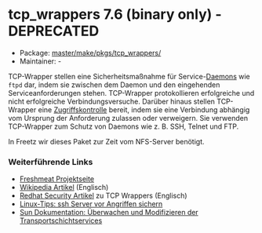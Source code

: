 # tcp_wrappers 7.6 (binary only) - DEPRECATED
 - Package: [master/make/pkgs/tcp_wrappers/](https://github.com/Freetz-NG/freetz-ng/tree/master/make/pkgs/tcp_wrappers/)
 - Maintainer: -

TCP-Wrapper stellen eine Sicherheitsmaßnahme für
Service-[Daemons](http://de.wikipedia.org/wiki/Daemon)
wie `ftpd` dar, indem sie zwischen dem Daemon und den eingehenden
Serviceanforderungen stehen. TCP-Wrapper protokollieren erfolgreiche und
nicht erfolgreiche Verbindungsversuche. Darüber hinaus stellen
TCP-Wrapper eine
[Zugriffskontrolle](http://de.wikipedia.org/wiki/Access_Control_List)
bereit, indem sie eine Verbindung abhängig vom Ursprung der Anforderung
zulassen oder verweigern. Sie verwenden TCP-Wrapper zum Schutz von
Daemons wie z. B. SSH, Telnet und FTP.

In Freetz wir dieses Paket zur Zeit vom NFS-Server benötigt.

### Weiterführende Links

-   [Freshmeat
    Projektseite](http://freshmeat.net/projects/tcp_wrappers/)
-   [Wikipedia
    Artikel](http://en.wikipedia.org/wiki/TCP_Wrapper)
    (Englisch)
-   [Redhat Security
    Artikel](http://www.faqs.org/docs/securing/chap5sec37.html)
    zu TCP Wrappers (Englisch)
-   [Linux-Tips: ssh Server vor Angriffen
    sichern](http://www.linux-tips-and-tricks.de/index.php/ssh/ssh-Server-vor-Angriffen-sichern.html)
-   [Sun Dokumentation: Überwachen und Modifizieren der
    Transportschichtservices](http://docs.sun.com/app/docs/doc/820-2980/ipconfig-111?l=de&a=view)


